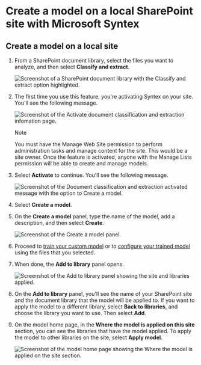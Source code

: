 # Create a model on a local SharePoint site with Microsoft Syntex

Create a model on a local site
------------------------------

1.  From a SharePoint document library, select the files you want to analyze, and then select **Classify and extract**.
    
    ![Screenshot of a SharePoint document library with the Classify and extract option highlighted.](https://learn.microsoft.com/en-us/microsoft-365/media/content-understanding/local-model-classify-and-extract-option.png)
    
2.  The first time you use this feature, you're activating Syntex on your site. You'll see the following message.
    
    ![Screenshot of the Activate document classification and extraction infomation page.](https://learn.microsoft.com/en-us/microsoft-365/media/content-understanding/local-model-first-run-activate-message.png)
    
    Note
    
    You must have the Manage Web Site permission to perform administration tasks and manage content for the site. This would be a site owner. Once the feature is activated, anyone with the Manage Lists permission will be able to create and manage models.
    
3.  Select **Activate** to continue. You'll see the following message.
    
    ![Screenshot of the Document classification and extraction activated message with the option to Create a model.](https://learn.microsoft.com/en-us/microsoft-365/media/content-understanding/local-model-activated-message.png)
    
4.  Select **Create a model**.
    
5.  On the **Create a model** panel, type the name of the model, add a description, and then select **Create**.
    
    ![Screenshot of the Create a model panel.](https://learn.microsoft.com/en-us/microsoft-365/media/content-understanding/local-model-create-a-model.png)
    
6.  Proceed to [train your custom model](https://learn.microsoft.com/en-us/microsoft-365/syntex/apply-a-model) or to [configure your trained model](https://learn.microsoft.com/en-us/microsoft-365/syntex/prebuilt-overview) using the files that you selected.
    
7.  When done, the **Add to library** panel opens.
    
    ![Screenshot of the Add to library panel showing the site and libraries applied.](https://learn.microsoft.com/en-us/microsoft-365/media/content-understanding/local-model-add-to-library-panel.png)
    
8.  On the **Add to library** panel, you'll see the name of your SharePoint site and the document library that the model will be applied to. If you want to apply the model to a different library, select **Back to libraries**, and choose the library you want to use. Then select **Add**.
    
9.  On the model home page, in the **Where the model is applied on this site** section, you can see the libraries that have the model applied. To apply the model to other libraries on the site, select **Apply model**.
    
    ![Screenshot of the model home page showing the Where the model is applied on the site section.](https://learn.microsoft.com/en-us/microsoft-365/media/content-understanding/local-model-home-page.png)